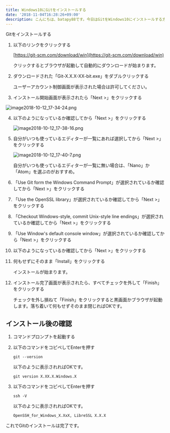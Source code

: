 ```yaml
---
title: Windows10にGitをインストールする
date: '2018-11-04T16:28:26+09:00'
description: こんにちは、batapy88です。今日はGitをWindows10にインストールする方法をメモしていきたいと思います。
---
```

Gitをインストールする

1. 以下のリンクをクリックする

   [https://git-scm.com/download/win](https://git-scm.com/download/win)

   クリックするとブラウザが起動して自動的にダウンロードが始まります。

2. ダウンロードされた「Git-X.X.X-XX-bit.exe」をダブルクリックする

   ユーザーアカウント制御画面が表示された場合は許可してください。

3.  インストール開始画面が表示されたら「Next >」をクリックする

   ![image2018-10-12_17-34-24.png](/img/image2018-10-12_17-34-24.png)

4. 以下のようになっているか確認してから「Next >」をクリックする

   ![image2018-10-12_17-38-16.png](/img/image2018-10-12_17-38-16.png)

5. 自分がいつも使っているエディターが一覧にあれば選択してから「Next >」をクリックする

   ![image2018-10-12_17-40-7.png](/img/image2018-10-12_17-40-7.png)

   自分がいつも使っているエディターが一覧に無い場合は、「Nano」か「Atom」を選ぶのがおすすめ。

6. 「Use Git form the Windows Command Prompt」が選択されているか確認してから「Next >」をクリックする

7. 「Use the OpenSSL library」が選択されているか確認してから「Next >」をクリックする

8. 「Checkout Windows-style, commit Unix-style line endings」が選択されているか確認してから「Next >」をクリックする

9. 「Use Window's default console window」が選択されているか確認してから「Next >」をクリックする

10. 以下のようになっているか確認してから「Next >」をクリックする

11. 何もせずにそのまま「Install」をクリックする

    インストールが始まります。

12. インストール完了画面が表示されたら、すべてチェックを外して「Finish」をクリックする

    チェックを外し損ねて「Finish」をクリックすると黒画面かブラウザが起動します。落ち着いて何もせずそのまま閉じればOKです。

## インストール後の確認

1. コマンドプロンプトを起動する

2. 以下のコマンドをコピペしてEnterを押す

   ```
   git --version
   ```

   以下のように表示されればOKです。

   ```
   git version X.XX.X.Windows.X
   ```

3.  以下のコマンドをコピペしてEnterを押す

    ```
    ssh -V
    ```

    以下のように表示されればOKです。

    ```
    OpenSSH_for_Windows_X.XxX, LibreSSL X.X.X
    ```


これでGitのインストールは完了です。
